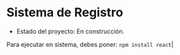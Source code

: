 <h1> Sistema de Registro</h1> 

- Estado del proyecto: En construcción.

Para ejecutar en sistema, debes poner:
```npm install react```|
